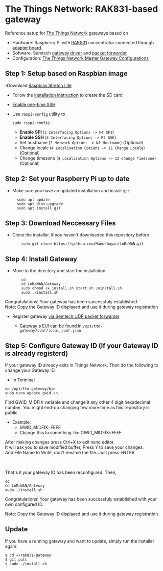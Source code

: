 # The Things Network: RAK831-based gateway

Reference setup for [The Things Network](https://www.thethingsnetwork.org/) gateways based on

- Hardware: Raspberry Pi with [RAK831](http://www.rakwireless.com/en/WisKeyOSH/RAK831) concentrator connected through [adapter board](http://docs.rakwireless.com/en/LoRa/RAK831-Lora-Gateway/Application-Notes/Interface-Panel-Installation-Instructions.pdf).
- Software: Semtech [gateway driver](https://github.com/Lora-net/lora_gateway) and [packet forwarder](https://github.com/Lora-net/packet_forwarder)
- Configuration: [The Things Network Master Gateway Configurations](https://github.com/TheThingsNetwork/gateway-conf)

## Step 1: Setup based on Raspbian image

-Download [Raspbian Stretch Lite](https://www.raspberrypi.org/downloads/raspbian/)
- Follow the [installation instruction](https://www.raspberrypi.org/documentation/installation/installing-images/README.md) to create the SD card
- [Enable one-time SSH](https://www.raspberrypi.org/blog/a-security-update-for-raspbian-pixel/)
- Use `raspi-config` utility to

    ```
    sudo raspi-config
    ```

    - **Enable SPI** (`5 Interfacing Options -> P4 SPI`)
    - **Enable SSH** (`5 Interfacing Options -> P2 SSH`)
    - Set hostname (`2 Network Options -> N1 Hostname`) (Optional)
    - Change locale (`4 Localisation Options -> I1 Change Locale`) (Optional)
    - Change timezone (`4 Localisation Options -> I2 Change Timezone`) (Optional)

## Step 2: Set your Raspberry Pi up to date
- Make sure you have an updated installation and install `git`:

        sudo apt update
        sudo apt dist-upgrade
        sudo apt install git
## Step 3: Download Neccessary Files
- Clone the installer, if you haven't downloaded this repository before
    ```
        sudo git clone https://github.com/Manodhayan/LoRaWAN.git
    ```
## Step 4: Install Gateway

- Move to the directory and start the installation
    ```
        cd
        cd LoRaWAN/Gateway
        sudo chmod +x install.sh start.sh uninstall.sh
        sudo ./install.sh
    ```
Congratulations! Your gateway has been successfuly established.<br>
Note: Copy the Gateway ID displayed and use it during gateway registration

 
- Register gateway [via Semtech UDP packet forwarder](https://www.thethingsnetwork.org/docs/gateways/registration.html#via-semtech-udp-packet-forwarder)

    - Gateway's EUI can be found in `/opt/ttn-gateway/conf/local_conf.json`

## Step 5: Configure Gateway ID (If your Gateway ID is already registerd)

If your gateway ID already exits in Things Network. Then do the following to change your Gateway ID.<br>
- In Terminal
```
cd /opt/ttn-gateway/bin
sudo nano update_gwid.sh
```

Find GWID_MIDFIX variable and change it any other 4 digit hexadecimal number. You might end-up changing few more time as this repository is public<br>
- Example:
    - GWID_MIDFIX=FEFE<br>
    - Change this to something like GWID_MIDFIX=FFFF<br>

After making changes press Ctrl+X to exit nano editor. <br>It will ask you to save modified buffer, Press Y to save your changes.<br>
And File Name to Write, don't rename the file. Just press ENTER

<br><br>
That's it your gateway ID has been reconfigured.
Then,

```
cd
cd LoRaWAN/Gateway
sudo ./install.sh
```
Congratulations! Your gateway has been successfuly established with your own configured ID.

Note: Copy the Gateway ID displayed and use it during gateway registration

    
    

## Update 

If you have a running gateway and want to update, simply run the installer again:

    $ cd ~/rak831-gateway
    $ git pull
    $ sudo ./install.sh
